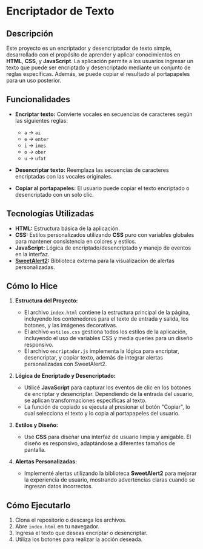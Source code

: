# Encriptador de Texto

## Descripción

Este proyecto es un encriptador y desencriptador de texto simple, desarrollado con el propósito de aprender y aplicar conocimientos en **HTML**, **CSS**, y **JavaScript**. La aplicación permite a los usuarios ingresar un texto que puede ser encriptado y desencriptado mediante un conjunto de reglas específicas. Además, se puede copiar el resultado al portapapeles para un uso posterior.

## Funcionalidades

- **Encriptar texto:** Convierte vocales en secuencias de caracteres según las siguientes reglas:
  - `a` -> `ai`
  - `e` -> `enter`
  - `i` -> `imes`
  - `o` -> `ober`
  - `u` -> `ufat`

- **Desencriptar texto:** Reemplaza las secuencias de caracteres encriptadas con las vocales originales.

- **Copiar al portapapeles:** El usuario puede copiar el texto encriptado o desencriptado con un solo clic.

## Tecnologías Utilizadas

- **HTML:** Estructura básica de la aplicación.
- **CSS:** Estilos personalizados utilizando **CSS** puro con variables globales para mantener consistencia en colores y estilos.
- **JavaScript:** Lógica de encriptado/desencriptado y manejo de eventos en la interfaz.
- **[SweetAlert2](https://sweetalert2.github.io/):** Biblioteca externa para la visualización de alertas personalizadas.

## Cómo lo Hice

1. **Estructura del Proyecto:**
   - El archivo `index.html` contiene la estructura principal de la página, incluyendo los contenedores para el texto de entrada y salida, los botones, y las imágenes decorativas.
   - El archivo `estilos.css` gestiona todos los estilos de la aplicación, incluyendo el uso de variables CSS y media queries para un diseño responsivo.
   - El archivo `encriptador.js` implementa la lógica para encriptar, desencriptar, y copiar texto, además de integrar alertas personalizadas con SweetAlert2.

2. **Lógica de Encriptado y Desencriptado:**
   - Utilicé **JavaScript** para capturar los eventos de clic en los botones de encriptar y desencriptar. Dependiendo de la entrada del usuario, se aplican transformaciones específicas al texto.
   - La función de copiado se ejecuta al presionar el botón "Copiar", lo cual selecciona el texto y lo copia al portapapeles del usuario.

3. **Estilos y Diseño:**
   - Usé **CSS** para diseñar una interfaz de usuario limpia y amigable. El diseño es responsivo, adaptándose a diferentes tamaños de pantalla.

4. **Alertas Personalizadas:**
   - Implementé alertas utilizando la biblioteca **SweetAlert2** para mejorar la experiencia de usuario, mostrando advertencias claras cuando se ingresan datos incorrectos.

## Cómo Ejecutarlo

1. Clona el repositorio o descarga los archivos.
2. Abre `index.html` en tu navegador.
3. Ingresa el texto que deseas encriptar o desencriptar.
4. Utiliza los botones para realizar la acción deseada.
